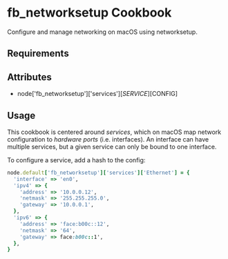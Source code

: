 fb_networksetup Cookbook
======================
Configure and manage networking on macOS using networksetup.

Requirements
------------

Attributes
----------
* node['fb_networksetup']['services'][$SERVICE][$CONFIG]

Usage
-----
This cookbook is centered around _services_, which on macOS map network
configuration to _hardware ports_ (i.e. interfaces). An interface can have
multiple services, but a given service can only be bound to one interface.

To configure a service, add a hash to the config:

```ruby
node.default['fb_networksetup']['services']['Ethernet'] = {
  'interface' => 'en0',
  'ipv4' => {
    'address' => '10.0.0.12',
    'netmask' => '255.255.255.0',
    'gateway' => '10.0.0.1',
  },
  'ipv6' => {
    'address' => 'face:b00c::12',
    'netmask' => '64',
    'gateway' => face:b00c::1',
  },
}
```
